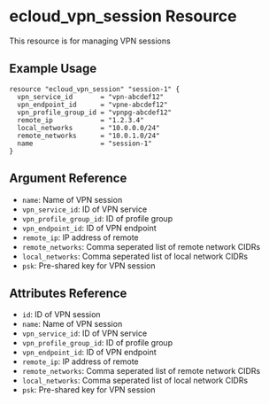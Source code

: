 # ecloud_vpn_session Resource

This resource is for managing VPN sessions

## Example Usage

```hcl
resource "ecloud_vpn_session" "session-1" {
  vpn_service_id       = "vpn-abcdef12"
  vpn_endpoint_id      = "vpne-abcdef12"
  vpn_profile_group_id = "vpnpg-abcdef12"
  remote_ip            = "1.2.3.4"
  local_networks       = "10.0.0.0/24"
  remote_networks      = "10.0.1.0/24"
  name                 = "session-1"
}
```

## Argument Reference

- `name`: Name of VPN session
- `vpn_service_id`: ID of VPN service
- `vpn_profile_group_id`: ID of profile group
- `vpn_endpoint_id`: ID of VPN endpoint
- `remote_ip`: IP address of remote
- `remote_networks`: Comma seperated list of remote network CIDRs
- `local_networks`: Comma seperated list of local network CIDRs
- `psk`: Pre-shared key for VPN session

## Attributes Reference

- `id`: ID of VPN session
- `name`: Name of VPN session
- `vpn_service_id`: ID of VPN service
- `vpn_profile_group_id`: ID of profile group
- `vpn_endpoint_id`: ID of VPN endpoint
- `remote_ip`: IP address of remote
- `remote_networks`: Comma seperated list of remote network CIDRs
- `local_networks`: Comma seperated list of local network CIDRs
- `psk`: Pre-shared key for VPN session